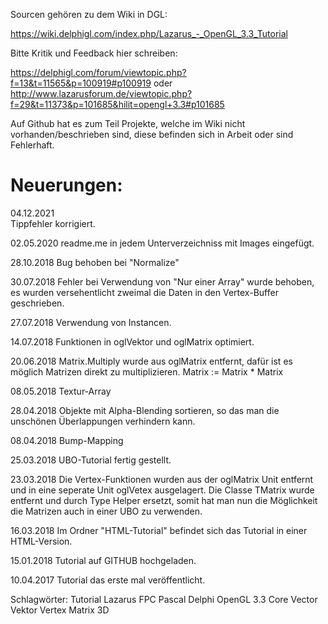 Sourcen gehören zu dem Wiki in DGL:

https://wiki.delphigl.com/index.php/Lazarus_-_OpenGL_3.3_Tutorial

Bitte Kritik und Feedback hier schreiben:

https://delphigl.com/forum/viewtopic.php?f=13&t=11565&p=100919#p100919
oder
http://www.lazarusforum.de/viewtopic.php?f=29&t=11373&p=101685&hilit=opengl+3.3#p101685


Auf Github hat es zum Teil Projekte, welche im Wiki nicht vorhanden/beschrieben sind, diese befinden sich in Arbeit oder sind Fehlerhaft.


Neuerungen:
===========

04.12.2021<br>
Tippfehler korrigiert.

02.05.2020 
readme.me in jedem Unterverzeichniss mit Images eingefügt.

28.10.2018
Bug behoben bei "Normalize"

30.07.2018
Fehler bei Verwendung von "Nur einer Array" wurde behoben, es wurden versehentlicht zweimal die Daten in den Vertex-Buffer geschrieben.

27.07.2018
Verwendung von Instancen.

14.07.2018
Funktionen in oglVektor und oglMatrix optimiert.

20.06.2018
Matrix.Multiply wurde aus oglMatrix entfernt, dafür ist es möglich Matrizen direkt zu multiplizieren.
Matrix := Matrix * Matrix

08.05.2018
Textur-Array

28.04.2018
Objekte mit Alpha-Blending sortieren, so das man die unschönen Überlappungen verhindern kann.

08.04.2018
Bump-Mapping

25.03.2018
UBO-Tutorial fertig gestellt.

23.03.2018
Die Vertex-Funktionen wurden aus der oglMatrix Unit entfernt und in eine seperate Unit oglVetex ausgelagert.
Die Classe TMatrix wurde entfernt und durch Type Helper ersetzt, somit hat man nun die Möglichkeit die Matrizen auch in einer UBO zu verwenden.

16.03.2018
Im Ordner "HTML-Tutorial" befindet sich das Tutorial in einer HTML-Version.

15.01.2018
Tutorial auf GITHUB hochgeladen.

10.04.2017
Tutorial das erste mal veröffentlicht.


Schlagwörter: Tutorial Lazarus FPC Pascal Delphi OpenGL 3.3 Core Vector Vektor Vertex Matrix 3D



